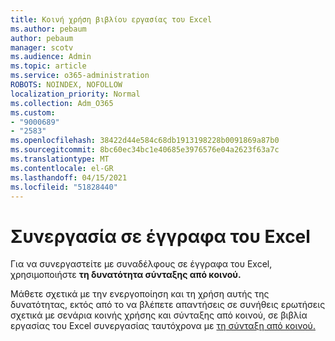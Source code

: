 ```yaml
---
title: Κοινή χρήση βιβλίου εργασίας του Excel
ms.author: pebaum
author: pebaum
manager: scotv
ms.audience: Admin
ms.topic: article
ms.service: o365-administration
ROBOTS: NOINDEX, NOFOLLOW
localization_priority: Normal
ms.collection: Adm_O365
ms.custom:
- "9000689"
- "2583"
ms.openlocfilehash: 38422d44e584c68db1913198228b0091869a87b0
ms.sourcegitcommit: 8bc60ec34bc1e40685e3976576e04a2623f63a7c
ms.translationtype: MT
ms.contentlocale: el-GR
ms.lasthandoff: 04/15/2021
ms.locfileid: "51828440"
---
```

# <a name="collaborate-on-excel-documents"></a>Συνεργασία σε έγγραφα του Excel

Για να συνεργαστείτε με συναδέλφους σε έγγραφα του Excel, χρησιμοποιήστε **τη δυνατότητα σύνταξης από κοινού.** 

Μάθετε σχετικά με την ενεργοποίηση και τη χρήση αυτής της δυνατότητας, εκτός από το να βλέπετε απαντήσεις σε συνήθεις ερωτήσεις σχετικά με σενάρια κοινής χρήσης και σύνταξης από κοινού, σε βιβλία εργασίας του Excel συνεργασίας ταυτόχρονα με [τη σύνταξη από κοινού.](https://support.office.com/article/7152aa8b-b791-414c-a3bb-3024e46fb104)
